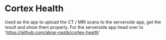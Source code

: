 # Cortex Health

Used as the app to upload the CT / MRI scans to the serverside app, get the result and show them properly. For the serverside app head over to 'https://github.com/abrar-nazib/cortex-health'

 
